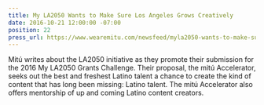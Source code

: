 ```yaml
---
title: My LA2050 Wants to Make Sure Los Angeles Grows Creatively
date: 2016-10-21 12:00:00 -07:00
position: 22
press_url: https://www.wearemitu.com/newsfeed/myla2050-wants-to-make-sure-los-angeles-grows-creatively/
---
```


Mitú writes about the LA2050 initiative as they promote their submission for the 2016 My LA2050 Grants Challenge. Their proposal, the mitú Accelerator, seeks out the best and freshest Latino talent a chance to create the kind of content that has long been missing: Latino talent. The mitú Accelerator also offers mentorship of up and coming Latino content creators.

